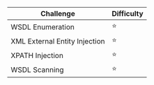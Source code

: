 | Challenge | Difficulty |
| ----- | ----- |
| WSDL Enumeration | :star: | 
| XML External Entity Injection | :star: | 
| XPATH Injection | :star: | 
| WSDL Scanning | :star: | 
